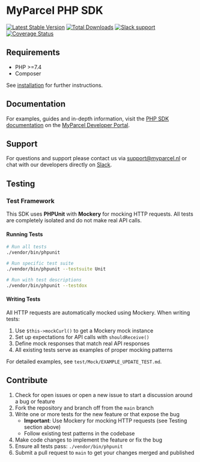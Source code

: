 MyParcel PHP SDK
===

<a href="https://github.com/myparcelnl/sdk/releases" target="_blank"><img src="https://img.shields.io/packagist/v/myparcelnl/sdk?label=Latest%20version" alt="Latest Stable Version"></a>
<a href="https://packagist.org/packages/myparcelnl/sdk" target="_blank"><img src="https://img.shields.io/packagist/dm/myparcelnl/sdk" alt="Total Downloads"></a>
<a href="https://join.slack.com/t/myparcel-dev/shared_invite/enQtNDkyNTg3NzA1MjM4LTM0Y2IzNmZlY2NkOWFlNTIyODY5YjFmNGQyYzZjYmQzMzliNDBjYzBkOGMwYzA0ZDYzNmM1NzAzNDY1ZjEzOTM" target="_blank"><img src="https://img.shields.io/badge/Slack-Chat%20with%20us-white?logo=slack&labelColor=4a154b" alt="Slack support"></a>
[![Coverage Status](https://img.shields.io/codecov/c/github/myparcelnl/sdk?logo=codecov)](https://codecov.io/gh/myparcelnl/sdk)


## Requirements

- PHP >=7.4
- Composer

See [installation] for further instructions.

## Documentation

For examples, guides and in-depth information, visit the [PHP SDK documentation] on the [MyParcel Developer Portal].

## Support

For questions and support please contact us via [support@myparcel.nl](mailto:support@myparcel.nl) or chat with our
developers directly on [Slack].

## Testing

### Test Framework
This SDK uses **PHPUnit** with **Mockery** for mocking HTTP requests. All tests are completely isolated and do not make real API calls.


#### Running Tests
```bash
# Run all tests
./vendor/bin/phpunit

# Run specific test suite
./vendor/bin/phpunit --testsuite Unit

# Run with test descriptions
./vendor/bin/phpunit --testdox
```

#### Writing Tests
All HTTP requests are automatically mocked using Mockery. When writing tests:

1. Use `$this->mockCurl()` to get a Mockery mock instance
2. Set up expectations for API calls with `shouldReceive()` 
3. Define mock responses that match real API responses
4. All existing tests serve as examples of proper mocking patterns

For detailed examples, see `test/Mock/EXAMPLE_UPDATE_TEST.md`.

## Contribute

1. Check for open issues or open a new issue to start a discussion around a bug
   or feature
2. Fork the repository and branch off from the `main` branch
3. Write one or more tests for the new feature or that expose the bug
   - **Important**: Use Mockery for mocking HTTP requests (see Testing section above)
   - Follow existing test patterns in the codebase
4. Make code changes to implement the feature or fix the bug
5. Ensure all tests pass: `./vendor/bin/phpunit`
6. Submit a pull request to `main` to get your changes merged and published

[Slack]: https://join.slack.com/t/myparcel-dev/shared_invite/enQtNDkyNTg3NzA1MjM4LTM0Y2IzNmZlY2NkOWFlNTIyODY5YjFmNGQyYzZjYmQzMzliNDBjYzBkOGMwYzA0ZDYzNmM1NzAzNDY1ZjEzOTM
[Installation]:https://developer.myparcel.nl/documentation/50.php-sdk.html#installation
[contribution guidelines]: https://developer.myparcel.nl/documentation/50.php-sdk.html#contributing
[PHP SDK documentation]: https://developer.myparcel.nl/documentation/50.php-sdk.html
[MyParcel Developer Portal]: https://developer.myparcel.nl
